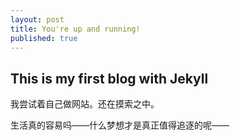 ```yaml
---
layout: post
title: You're up and running!
published: true
---
```

## This is my first blog with Jekyll



我尝试着自己做网站。还在摸索之中。

生活真的容易吗——什么梦想才是真正值得追逐的呢——
